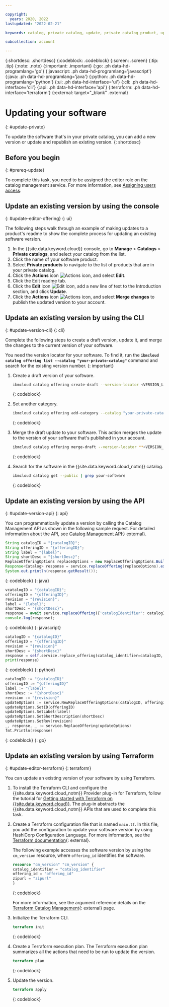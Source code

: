 ```yaml
---

copyright:
  years: 2020, 2022
lastupdated: "2022-02-21"

keywords: catalog, private catalog, update, private catalog product, update version, versions

subcollection: account

---
```


{:shortdesc: .shortdesc}
{:codeblock: .codeblock}
{:screen: .screen}
{:tip: .tip}
{:note: .note}
{:important: .important}
{:go: .ph data-hd-programlang='go'}
{:javascript: .ph data-hd-programlang='javascript'}
{:java: .ph data-hd-programlang='java'}
{:python: .ph data-hd-programlang='python'}
{:ui: .ph data-hd-interface='ui'}
{:cli: .ph data-hd-interface='cli'}
{:api: .ph data-hd-interface='api'}
{:terraform: .ph data-hd-interface='terraform'}
{:external: target="_blank" .external}

# Updating your software
{: #update-private}

To update the software that's in your private catalog, you can add a new version or update and republish an existing version. 
{: shortdesc}

## Before you begin
{: #prereq-update}

To complete this task, you need to be assigned the editor role on the catalog management service. For more information, see [Assigning users access](/docs/account?topic=account-catalog-access).

## Update an existing version by using the console
{: #update-editor-offering}
{: ui}

The following steps walk through an example of making updates to a product's readme to show the complete process for updating an existing software version.

1. In the {{site.data.keyword.cloud}} console, go to **Manage** > **Catalogs** > **Private catalogs**, and select your catalog from the list. 
1. Click the name of your software product.
1. Select **Private products** to navigate to the list of products that are in your private catalog. 
1. Click the **Actions** icon ![Actions icon](../icons/actions-icon-vertical.svg "Actions"), and select **Edit**.  
1. Click the Edit readme tab.
1. Click the **Edit** icon ![Edit icon](../icons/icon_write.svg "Edit"), add a new line of text to the Introduction section, and click **Update**.
1. Click the **Actions** icon ![Actions icon](../icons/actions-icon-vertical.svg "Actions"), and select **Merge changes** to publish the updated version to your account.

## Update an existing version by using the CLI
{: #update-version-cli}
{: cli}

Complete the following steps to create a draft version, update it, and merge the changes to the current version of your software.  

   You need the version locator for your software. To find it, run the **`ibmcloud catalog offering list --catalog "your-private-catalog"`** command and search for the existing version number.
   {: important}
    
1. Create a draft version of your software.
    ```bash
    ibmcloud catalog offering create-draft --version-locator <VERSION_LOCATOR>
    ```
    {: codeblock}
    
1. Set another category.
    ```bash
    ibmcloud catalog offering add-category --catalog "your-private-catalog" --offering "your-software" --category "category-type"
    ```
    {: codeblock}
    
1. Merge the draft update to your software. This action merges the update to the version of your software that's published in your account.   
    ```bash
    ibmcloud catalog offering merge-draft --version-locator **<VERSION_LOCATOR_OF_DRAFT_VERSION>**
    ```
    {: codeblock}
    
1.  Search for the software in the {{site.data.keyword.cloud_notm}} catalog.
    ```bash
    ibmcloud catalog get --public | grep your-software
    ```
    {: codeblock}

## Update an existing version by using the API
{: #update-version-api}
{: api}

You can programmatically update a version by calling the Catalog Management API as shown in the following sample request. For detailed information about the API, see [Catalog Management API](https://cloud.ibm.com/apidocs/resource-catalog/private-catalog?code=python#replace-offering){: external}.

```java
String catalogID = "{catalogID}";
String offeringID = "{offeringID}";
String label = "{label}";
String shortDesc = "{shortDesc}";
ReplaceOfferingOptions replaceOptions = new ReplaceOfferingOptions.Builder().catalogIdentifier(catalogID).id(offeringID).offeringId(offeringID).label(label).shortDescription(shortDesc).rev(revision.rev()).build();
Response<Catalog> response = service.replaceOffering(replaceOptions).execute();
System.out.println(response.getResult());
```
{: codeblock}
{: java}

```javascript
vcatalogID = "{catalogID}";
offeringID = "{offeringID}";
revision = "{revision}";
label = "{label}";
shortDesc = "{shortDesc}";
response = await service.replaceOffering({'catalogIdentifier': catalogID, 'offeringId': offeringID, 'id': offeringID, 'rev': revision, 'label': label, 'shortDescription': shortDesc});
console.log(response);
```
{: codeblock}
{: javascript}

```python
catalogID = "{catalogID}"
offeringID = "{offeringID}"
revision = "{revision}"
shortDesc = "{shortDesc}"
response = self.service.replace_offering(catalog_identifier=catalogID, offering_id=offeringID, id=offeringID, rev=revision, label=label, short_description=shortDesc)
print(response)
```
{: codeblock}
{: python}

```go
catalogID := "{catalogID}"
offeringID := "{offeringID}"
label := "{label}"
shortDesc := "{shortDesc}"
revision := "{revision}"
updateOptions := service.NewReplaceOfferingOptions(catalogID, offeringID)
updateOptions.SetID(offeringID)
updateOptions.SetLabel(label)
updateOptions.SetShortDescription(shortDesc)
updateOptions.SetRev(revision)
_, response, _ := service.ReplaceOffering(updateOptions)
fmt.Println(response)
```
{: codeblock}
{: go}

## Update an existing version by using Terraform
{: #update-editor-terraform}
{: terraform}

You can update an existing version of your software by using Terraform. 

1. To install the Terraform CLI and configure the {{site.data.keyword.cloud_notm}} Provider plug-in for Terraform, follow the tutorial for [Getting started with Terraform on {{site.data.keyword.cloud}}](/docs/ibm-cloud-provider-for-terraform?topic=ibm-cloud-provider-for-terraform-getting-started). The plug-in abstracts the {{site.data.keyword.cloud_notm}} APIs that are used to complete this task.

2. Create a Terraform configuration file that is named `main.tf`. In this file, you add the configuration to update your software version by using HashiCorp Configuration Language. For more information, see the [Terraform documentation](https://www.terraform.io/docs/language/index.html){: external}.

   The following example accesses the software version by using the `cm_version` resource, where `offering_id` identifies the software. 

   ```terraform
   resource "cm_version" "cm_version" {
   catalog_identifier = "catalog_identifier"
   offering_id = "offering_id"
   zipurl = "zipurl"
   }
   ```
   {: codeblock}

   For more information, see the argument reference details on the [Terraform Catalog Management](https://registry.terraform.io/providers/IBM-Cloud/ibm/latest/docs/resources/cm_version){: external} page.
  
3. Initialize the Terraform CLI.

   ```terraform
   terraform init
   ```
   {: codeblock}
   
4. Create a Terraform execution plan. The Terraform execution plan summarizes all the actions that need to be run to update the version.

   ```terraform
   terraform plan
   ```
   {: codeblock}

5. Update the version.

   ```terraform
   terraform apply
   ```
   {: codeblock}
